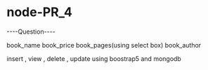 # node-PR_4
----Question----
<div>
book_name
book_price
book_pages(using select box)
book_author

insert , view , delete , update using boostrap5 and mongodb
</div>
